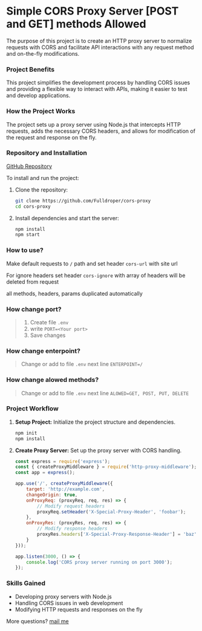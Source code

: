 # Simple CORS Proxy Server [POST and GET] methods Allowed

The purpose of this project is to create an HTTP proxy server to normalize requests with CORS and facilitate API interactions with any request method and on-the-fly modifications.

### Project Benefits
This project simplifies the development process by handling CORS issues and providing a flexible way to interact with APIs, making it easier to test and develop applications.

### How the Project Works
The project sets up a proxy server using Node.js that intercepts HTTP requests, adds the necessary CORS headers, and allows for modification of the request and response on the fly.

### Repository and Installation
[GitHub Repository](https://github.com/Fulldroper/cors-proxy)

To install and run the project:

1. Clone the repository:
    ```bash
    git clone https://github.com/Fulldroper/cors-proxy
    cd cors-proxy
    ```

2. Install dependencies and start the server:
    ```bash
    npm install
    npm start
    ```
### How to use?

Make default requests to `/` path and set header `cors-url` with site url

For ignore headers set header `cors-ignore` with array of headers will be deleted from request

all methods, headers, params duplicated automatically

### How change port?
> 1. Create file `.env`
> 2. write `PORT=<Your port>`
> 3. Save changes

### How change enterpoint?
> Change or add to file `.env` next line `ENTERPOINT=/`

### How change alowed methods?
> Change or add to file `.env` next line `ALOWED=GET, POST, PUT, DELETE`

### Project Workflow
1. **Setup Project:** Initialize the project structure and dependencies.
    ```bash
    npm init
    npm install
    ```

2. **Create Proxy Server:** Set up the proxy server with CORS handling.
    ```javascript
    const express = require('express');
    const { createProxyMiddleware } = require('http-proxy-middleware');
    const app = express();

    app.use('/', createProxyMiddleware({
        target: 'http://example.com',
        changeOrigin: true,
        onProxyReq: (proxyReq, req, res) => {
            // Modify request headers
            proxyReq.setHeader('X-Special-Proxy-Header', 'foobar');
        },
        onProxyRes: (proxyRes, req, res) => {
            // Modify response headers
            proxyRes.headers['X-Special-Proxy-Response-Header'] = 'baz';
        }
    }));

    app.listen(3000, () => {
        console.log('CORS proxy server running on port 3000');
    });
    ```

### Skills Gained
- Developing proxy servers with Node.js
- Handling CORS issues in web development
- Modifying HTTP requests and responses on the fly


More questions? [mail me](mailto://full_droper@pm.me)
